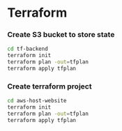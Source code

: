 # Terraform

### Create S3 bucket to store state

```bash
cd tf-backend
terraform init
terraform plan -out=tfplan
terraform apply tfplan
```

### Create terraform project

```bash
cd aws-host-website
terraform init
terraform plan -out=tfplan
terraform apply tfplan
``` 
